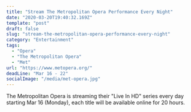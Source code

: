 ```yaml
---
title: "Stream The Metropolitan Opera Performance Every Night"
date: "2020-03-20T19:40:32.169Z"
template: "post"
draft: false
slug: "stream-the-metropolitan-opera-performance-every-night"
category: "Entertainment"
tags:
  - "Opera"
  - "The Metropolitan Opera"   
  - "Met"
url: "https://www.metopera.org/"
deadLine: "Mar 16 - 22"
socialImage: "/media/met-opera.jpg"
---
```

The Metropolitan Opera is streaming their "Live In HD" series every day starting Mar 16 (Monday), each title will be available online for 20 hours. 
